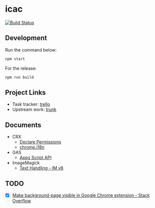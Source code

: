 # icac

[![Build Status](https://travis-ci.org/announce/icac.svg?branch=master)](https://travis-ci.org/announce/icac)

## Development

Run the command below:

```bash
npm start
```

For the release:

```bash
npm run build
```

## Project Links

* Task tracker: [trello](https://trello.com/b/rgRTwohR)
* Upstream work: [trunk](https://github.com/announce/icac/compare/master...ymkjp:master)

## Documents

* CRX
  * [Declare Permissions](https://developer.chrome.com/extensions/declare_permissions)
  * [chrome\.i18n](https://developer.chrome.com/extensions/i18n)
* GAS
  * [Apps Script API](https://developers.google.com/apps-script/api/how-tos/execute)
* ImageMagick
  * [Text Handling \- IM v6](http://www.imagemagick.org/Usage/text/#label_bestfit)

## TODO

* [x] [Make background\-page visible in Google Chrome extension \- Stack Overflow](https://stackoverflow.com/questions/9658418/make-background-page-visible-in-google-chrome-extension)
